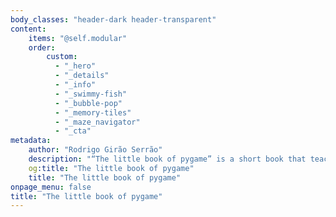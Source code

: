 ```yaml
---
body_classes: "header-dark header-transparent"
content:
    items: "@self.modular"
    order:
        custom:
          - "_hero"
          - "_details"
          - "_info"
          - "_swimmy-fish"
          - "_bubble-pop"
          - "_memory-tiles"
          - "_maze_navigator"
          - "_cta"
metadata:
    author: "Rodrigo Girão Serrão"
    description: "“The little book of pygame” is a short book that teaches you about game development concepts with Python and Pygame and helps you build four complete minigames."
    og:title: "The little book of pygame"
    title: "The little book of pygame"
onpage_menu: false
title: "The little book of pygame"
---
```

